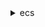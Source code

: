 <details><summary>ecs</summary><blockquote>

- **<details><summary>create-capacity-provider</summary><blockquote>**

  * --name
  * --auto-scaling-group-provider
  * --tags
  * --cli-input-json
  * --cli-input-yaml
  * --generate-cli-skeleton


- **<details><summary>create-cluster</summary><blockquote>**

  * --cluster-name
  * --tags
  * --settings
  * --configuration
  * --capacity-providers
  * --default-capacity-provider-strategy
  * --cli-input-json
  * --cli-input-yaml
  * --generate-cli-skeleton


- **<details><summary>create-service</summary><blockquote>**

  * --cluster
  * --service-name
  * --task-definition
  * --load-balancers
  * --service-registries
  * --desired-count
  * --client-token
  * --launch-type
  * --capacity-provider-strategy
  * --platform-version
  * --role
  * --deployment-configuration
  * --placement-constraints
  * --placement-strategy
  * --network-configuration
  * --health-check-grace-period-seconds
  * --scheduling-strategy
  * --deployment-controller
  * --tags
  * --enable-ecs-managed-tags
  * --no-enable-ecs-managed-tags
  * --propagate-tags
  * --enable-execute-command
  * --disable-execute-command
  * --cli-input-json
  * --cli-input-yaml
  * --generate-cli-skeleton


- **<details><summary>create-task-set</summary><blockquote>**

  * --service
  * --cluster
  * --external-id
  * --task-definition
  * --network-configuration
  * --load-balancers
  * --service-registries
  * --launch-type
  * --capacity-provider-strategy
  * --platform-version
  * --scale
  * --client-token
  * --tags
  * --cli-input-json
  * --cli-input-yaml
  * --generate-cli-skeleton


- **<details><summary>delete-account-setting</summary><blockquote>**

  * --name
  * --principal-arn
  * --cli-input-json
  * --cli-input-yaml
  * --generate-cli-skeleton


- **<details><summary>delete-attributes</summary><blockquote>**

  * --cluster
  * --attributes
  * --cli-input-json
  * --cli-input-yaml
  * --generate-cli-skeleton


- **<details><summary>delete-capacity-provider</summary><blockquote>**

  * --capacity-provider
  * --cli-input-json
  * --cli-input-yaml
  * --generate-cli-skeleton


- **<details><summary>delete-cluster</summary><blockquote>**

  * --cluster
  * --cli-input-json
  * --cli-input-yaml
  * --generate-cli-skeleton


- **<details><summary>delete-service</summary><blockquote>**

  * --cluster
  * --service
  * --force
  * --no-force
  * --cli-input-json
  * --cli-input-yaml
  * --generate-cli-skeleton


- **<details><summary>delete-task-set</summary><blockquote>**

  * --cluster
  * --service
  * --task-set
  * --force
  * --no-force
  * --cli-input-json
  * --cli-input-yaml
  * --generate-cli-skeleton


- **<details><summary>deploy</summary><blockquote>**

  * --service
  * --task-definition
  * --codedeploy-appspec
  * --cluster
  * --codedeploy-application
  * --codedeploy-deployment-group


- **<details><summary>deregister-container-instance</summary><blockquote>**

  * --cluster
  * --container-instance
  * --force
  * --no-force
  * --cli-input-json
  * --cli-input-yaml
  * --generate-cli-skeleton


- **<details><summary>deregister-task-definition</summary><blockquote>**

  * --task-definition
  * --cli-input-json
  * --cli-input-yaml
  * --generate-cli-skeleton


- **<details><summary>describe-capacity-providers</summary><blockquote>**

  * --capacity-providers
  * --include
  * --max-results
  * --next-token
  * --cli-input-json
  * --cli-input-yaml
  * --generate-cli-skeleton


- **<details><summary>describe-clusters</summary><blockquote>**

  * --clusters
  * --include
  * --cli-input-json
  * --cli-input-yaml
  * --generate-cli-skeleton


- **<details><summary>describe-container-instances</summary><blockquote>**

  * --cluster
  * --container-instances
  * --include
  * --cli-input-json
  * --cli-input-yaml
  * --generate-cli-skeleton


- **<details><summary>describe-services</summary><blockquote>**

  * --cluster
  * --services
  * --include
  * --cli-input-json
  * --cli-input-yaml
  * --generate-cli-skeleton


- **<details><summary>describe-task-definition</summary><blockquote>**

  * --task-definition
  * --include
  * --cli-input-json
  * --cli-input-yaml
  * --generate-cli-skeleton


- **<details><summary>describe-tasks</summary><blockquote>**

  * --cluster
  * --tasks
  * --include
  * --cli-input-json
  * --cli-input-yaml
  * --generate-cli-skeleton


- **<details><summary>describe-task-sets</summary><blockquote>**

  * --cluster
  * --service
  * --task-sets
  * --include
  * --cli-input-json
  * --cli-input-yaml
  * --generate-cli-skeleton


- **<details><summary>discover-poll-endpoint</summary><blockquote>**

  * --container-instance
  * --cluster
  * --cli-input-json
  * --cli-input-yaml
  * --generate-cli-skeleton


- **<details><summary>execute-command</summary><blockquote>**

  * --cluster
  * --container
  * --command
  * --interactive
  * --non-interactive
  * --task
  * --cli-input-json
  * --cli-input-yaml
  * --generate-cli-skeleton


- **<details><summary>help</summary><blockquote>**

  * 


- **<details><summary>list-account-settings</summary><blockquote>**

  * --name
  * --value
  * --principal-arn
  * --effective-settings
  * --no-effective-settings
  * --cli-input-json
  * --cli-input-yaml
  * --starting-token
  * --page-size
  * --max-items
  * --generate-cli-skeleton


- **<details><summary>list-attributes</summary><blockquote>**

  * --cluster
  * --target-type
  * --attribute-name
  * --attribute-value
  * --cli-input-json
  * --cli-input-yaml
  * --starting-token
  * --page-size
  * --max-items
  * --generate-cli-skeleton


- **<details><summary>list-clusters</summary><blockquote>**

  * --cli-input-json
  * --cli-input-yaml
  * --starting-token
  * --page-size
  * --max-items
  * --generate-cli-skeleton


- **<details><summary>list-container-instances</summary><blockquote>**

  * --cluster
  * --filter
  * --status
  * --cli-input-json
  * --cli-input-yaml
  * --starting-token
  * --page-size
  * --max-items
  * --generate-cli-skeleton


- **<details><summary>list-services</summary><blockquote>**

  * --cluster
  * --launch-type
  * --scheduling-strategy
  * --cli-input-json
  * --cli-input-yaml
  * --starting-token
  * --page-size
  * --max-items
  * --generate-cli-skeleton


- **<details><summary>list-tags-for-resource</summary><blockquote>**

  * --resource-arn
  * --cli-input-json
  * --cli-input-yaml
  * --generate-cli-skeleton


- **<details><summary>list-task-definition-families</summary><blockquote>**

  * --family-prefix
  * --status
  * --cli-input-json
  * --cli-input-yaml
  * --starting-token
  * --page-size
  * --max-items
  * --generate-cli-skeleton


- **<details><summary>list-task-definitions</summary><blockquote>**

  * --family-prefix
  * --status
  * --sort
  * --cli-input-json
  * --cli-input-yaml
  * --starting-token
  * --page-size
  * --max-items
  * --generate-cli-skeleton


- **<details><summary>list-tasks</summary><blockquote>**

  * --cluster
  * --container-instance
  * --family
  * --started-by
  * --service-name
  * --desired-status
  * --launch-type
  * --cli-input-json
  * --cli-input-yaml
  * --starting-token
  * --page-size
  * --max-items
  * --generate-cli-skeleton


- **<details><summary>put-account-setting</summary><blockquote>**

  * --name
  * --value
  * --principal-arn
  * --cli-input-json
  * --cli-input-yaml
  * --generate-cli-skeleton


- **<details><summary>put-account-setting-default</summary><blockquote>**

  * --name
  * --value
  * --cli-input-json
  * --cli-input-yaml
  * --generate-cli-skeleton


- **<details><summary>put-attributes</summary><blockquote>**

  * --cluster
  * --attributes
  * --cli-input-json
  * --cli-input-yaml
  * --generate-cli-skeleton


- **<details><summary>put-cluster-capacity-providers</summary><blockquote>**

  * --cluster
  * --capacity-providers
  * --default-capacity-provider-strategy
  * --cli-input-json
  * --cli-input-yaml
  * --generate-cli-skeleton


- **<details><summary>register-container-instance</summary><blockquote>**

  * --cluster
  * --instance-identity-document
  * --instance-identity-document-signature
  * --total-resources
  * --version-info
  * --container-instance-arn
  * --attributes
  * --platform-devices
  * --tags
  * --cli-input-json
  * --cli-input-yaml
  * --generate-cli-skeleton


- **<details><summary>register-task-definition</summary><blockquote>**

  * --family
  * --task-role-arn
  * --execution-role-arn
  * --network-mode
  * --container-definitions
  * --volumes
  * --placement-constraints
  * --requires-compatibilities
  * --cpu
  * --memory
  * --tags
  * --pid-mode
  * --ipc-mode
  * --proxy-configuration
  * --inference-accelerators
  * --ephemeral-storage
  * --cli-input-json
  * --cli-input-yaml
  * --generate-cli-skeleton


- **<details><summary>run-task</summary><blockquote>**

  * --capacity-provider-strategy
  * --cluster
  * --count
  * --enable-ecs-managed-tags
  * --no-enable-ecs-managed-tags
  * --enable-execute-command
  * --disable-execute-command
  * --group
  * --launch-type
  * --network-configuration
  * --overrides
  * --placement-constraints
  * --placement-strategy
  * --platform-version
  * --propagate-tags
  * --reference-id
  * --started-by
  * --tags
  * --task-definition
  * --cli-input-json
  * --cli-input-yaml
  * --generate-cli-skeleton


- **<details><summary>start-task</summary><blockquote>**

  * --cluster
  * --container-instances
  * --enable-ecs-managed-tags
  * --no-enable-ecs-managed-tags
  * --enable-execute-command
  * --disable-execute-command
  * --group
  * --network-configuration
  * --overrides
  * --propagate-tags
  * --reference-id
  * --started-by
  * --tags
  * --task-definition
  * --cli-input-json
  * --cli-input-yaml
  * --generate-cli-skeleton


- **<details><summary>stop-task</summary><blockquote>**

  * --cluster
  * --task
  * --reason
  * --cli-input-json
  * --cli-input-yaml
  * --generate-cli-skeleton


- **<details><summary>submit-attachment-state-changes</summary><blockquote>**

  * --cluster
  * --attachments
  * --cli-input-json
  * --cli-input-yaml
  * --generate-cli-skeleton


- **<details><summary>submit-container-state-change</summary><blockquote>**

  * --cluster
  * --task
  * --container-name
  * --runtime-id
  * --status
  * --exit-code
  * --reason
  * --network-bindings
  * --cli-input-json
  * --cli-input-yaml
  * --generate-cli-skeleton


- **<details><summary>submit-task-state-change</summary><blockquote>**

  * --cluster
  * --task
  * --status
  * --reason
  * --containers
  * --attachments
  * --managed-agents
  * --pull-started-at
  * --pull-stopped-at
  * --execution-stopped-at
  * --cli-input-json
  * --cli-input-yaml
  * --generate-cli-skeleton


- **<details><summary>tag-resource</summary><blockquote>**

  * --resource-arn
  * --tags
  * --cli-input-json
  * --cli-input-yaml
  * --generate-cli-skeleton


- **<details><summary>untag-resource</summary><blockquote>**

  * --resource-arn
  * --tag-keys
  * --cli-input-json
  * --cli-input-yaml
  * --generate-cli-skeleton


- **<details><summary>update-capacity-provider</summary><blockquote>**

  * --name
  * --auto-scaling-group-provider
  * --cli-input-json
  * --cli-input-yaml
  * --generate-cli-skeleton


- **<details><summary>update-cluster</summary><blockquote>**

  * --cluster
  * --settings
  * --configuration
  * --cli-input-json
  * --cli-input-yaml
  * --generate-cli-skeleton


- **<details><summary>update-cluster-settings</summary><blockquote>**

  * --cluster
  * --settings
  * --cli-input-json
  * --cli-input-yaml
  * --generate-cli-skeleton


- **<details><summary>update-container-agent</summary><blockquote>**

  * --cluster
  * --container-instance
  * --cli-input-json
  * --cli-input-yaml
  * --generate-cli-skeleton


- **<details><summary>update-container-instances-state</summary><blockquote>**

  * --cluster
  * --container-instances
  * --status
  * --cli-input-json
  * --cli-input-yaml
  * --generate-cli-skeleton


- **<details><summary>update-service</summary><blockquote>**

  * --cluster
  * --service
  * --desired-count
  * --task-definition
  * --capacity-provider-strategy
  * --deployment-configuration
  * --network-configuration
  * --placement-constraints
  * --placement-strategy
  * --platform-version
  * --force-new-deployment
  * --no-force-new-deployment
  * --health-check-grace-period-seconds
  * --enable-execute-command
  * --disable-execute-command
  * --cli-input-json
  * --cli-input-yaml
  * --generate-cli-skeleton


- **<details><summary>update-service-primary-task-set</summary><blockquote>**

  * --cluster
  * --service
  * --primary-task-set
  * --cli-input-json
  * --cli-input-yaml
  * --generate-cli-skeleton


- **<details><summary>update-task-set</summary><blockquote>**

  * --cluster
  * --service
  * --task-set
  * --scale
  * --cli-input-json
  * --cli-input-yaml
  * --generate-cli-skeleton


- **<details><summary>wait</summary><blockquote>**

  * 


</blockquote></details>
</blockquote></details>
</blockquote></details>
</blockquote></details>
</blockquote></details>
</blockquote></details>
</blockquote></details>
</blockquote></details>
</blockquote></details>
</blockquote></details>
</blockquote></details>
</blockquote></details>
</blockquote></details>
</blockquote></details>
</blockquote></details>
</blockquote></details>
</blockquote></details>
</blockquote></details>
</blockquote></details>
</blockquote></details>
</blockquote></details>
</blockquote></details>
</blockquote></details>
</blockquote></details>
</blockquote></details>
</blockquote></details>
</blockquote></details>
</blockquote></details>
</blockquote></details>
</blockquote></details>
</blockquote></details>
</blockquote></details>
</blockquote></details>
</blockquote></details>
</blockquote></details>
</blockquote></details>
</blockquote></details>
</blockquote></details>
</blockquote></details>
</blockquote></details>
</blockquote></details>
</blockquote></details>
</blockquote></details>
</blockquote></details>
</blockquote></details>
</blockquote></details>
</blockquote></details>
</blockquote></details>
</blockquote></details>
</blockquote></details>
</blockquote></details>
</blockquote></details>
</blockquote></details>
</blockquote></details>
</blockquote></details>
</blockquote></details>
